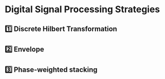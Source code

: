 # Digital Signal Processing Strategies

## :one:  Discrete Hilbert Transformation

## :two:  Envelope

## :three:  Phase-weighted stacking
